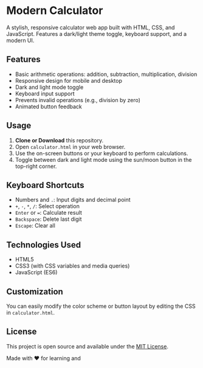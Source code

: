 # Modern Calculator

A stylish, responsive calculator web app built with HTML, CSS, and JavaScript. Features a dark/light theme toggle, keyboard support, and a modern UI.

## Features

- Basic arithmetic operations: addition, subtraction, multiplication, division
- Responsive design for mobile and desktop
- Dark and light mode toggle
- Keyboard input support
- Prevents invalid operations (e.g., division by zero)
- Animated button feedback

## Usage

1. **Clone or Download** this repository.
2. Open `calculator.html` in your web browser.
3. Use the on-screen buttons or your keyboard to perform calculations.
4. Toggle between dark and light mode using the sun/moon button in the top-right corner.

## Keyboard Shortcuts

- Numbers and `.`: Input digits and decimal point
- `+`, `-`, `*`, `/`: Select operation
- `Enter` or `=`: Calculate result
- `Backspace`: Delete last digit
- `Escape`: Clear all

## Technologies Used

- HTML5
- CSS3 (with CSS variables and media queries)
- JavaScript (ES6)

## Customization

You can easily modify the color scheme or button layout by editing the CSS in `calculator.html`.

## License

This project is open source and available under the [MIT License](LICENSE).

Made with ❤️ for learning and
